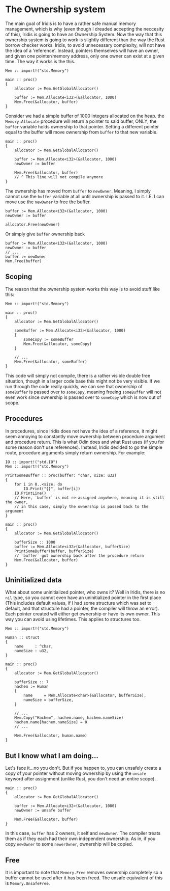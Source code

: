 # The Ownership system

The main goal of Iridis is to have a rather safe manual memory management, which is why (even though I dreaded accepting the neccesity of this), Iridis is going to have an Ownership System. Now the way that this ownership system is going to work is slightly different than the way the Rust borrow checker works. Iridis, to avoid unnecessary complexity, will not have the idea of a 'reference'. Instead, pointers themselves will have an owner, and given one pointer/memory address, only one owner can exist at a given time. The way it works is the this.

```iridis
Mem :: import!("std.Memory")

main :: proc()
{
    allocator := Mem.GetGlobalAllocator()
    
    buffer := Mem.Allocate<i32>(&allocator, 1000)
    Mem.Free(&allocator, buffer)
}
```

Consider we had a simple buffer of 1000 integers allocated on the heap. the `Memory.Allocate` procedure will return a pointer to said buffer, ONLY, the `buffer` variable holds ownership to that pointer. Setting a different pointer equal to the buffer will move ownership from `buffer` to that new variable.

```iridis
main :: proc()
{
    allocator := Mem.GetGlobalAllocator()
    
    buffer := Mem.Allocate<i32>(&allocator, 1000)
    newOwner := buffer
    
    Mem.Free(&allocator, buffer)
    // ^ This line will not compile anymore
}
```

The ownership has moved from `buffer` to `newOwner`. Meaning, I simply cannot use the `buffer` variable at all until ownership is passed to it.  I.E. I can move use the `newOwner` to free the buffer.

```iridis
buffer := Mem.Allocate<i32>(&allocator, 1000)
newOwner := buffer
    
allocator.Free(newOwner)
```
Or simply give `buffer` ownership back
```iridis
buffer := Mem.Allocate<i32>(&allocator, 1000)
newOwner := buffer
// ...
buffer := newOwner
Mem.Free(buffer)
```

## Scoping
The reason that the ownership system works this way is to avoid stuff like this:
```iridis
Mem :: import!("std.Memory")

main :: proc()
{
    allocator := Mem.GetGlobalAllocator()
    
    someBuffer := Mem.Allocate<i32>(&allocator, 1000)
    {
        someCopy := someBuffer
        Mem.Free(&allocator, someCopy)
    }
    
    // ...
    Mem.Free(&allocator, someBuffer)
}
```
This code will simply not compile, there is a rather visible double free situation, though in a larger code base this might not be very visible. If we run through the code really quickly, we can see that ownership of `someBuffer` is passed over to `someCopy`, meaning freeing `someBuffer` will not even work since ownership is passed over to `someCopy` which is now out of scope.

## Procedures

In procedures, since Iridis does not have the idea of a reference, it might seem annoying to constantly move ownership between procedure argument and procedure return. This is what Odin does and what Rust uses (if you for some reason don't use references). Instead, Iridis decided to go the simple route, procedure arguments simply return ownership. For example:

```iridis
IO :: import!("std.IO")
Mem :: import!("std.Memory")

PrintSomeBuffer :: proc(buffer: ^char, size: u32)
{
    for i in 0..<size; do
    	IO.Print("{}", buffer[i])
    IO.PrintLine()
    // Here, `buffer` is not re-assigned anywhere, meaning it is still the owner,
    // in this case, simply the ownership is passed back to the argument
}

main :: proc()
{
    allocator := Mem.GetGlobalAllocator()
    
    bufferSize :: 1000
    buffer := Mem.Allocate<i32>(&allocator, bufferSize)
    PrintSomeBuffer(buffer, bufferSize)
    // `buffer` got ownership back after the procedure return
    Mem.Free(&allocator, buffer)
}
```

## Uninitialized data

What about some uninitialized pointer, who owns it? Well in Iridis, there is no `nil` type, so you cannot even have an uninitialized pointer in the first place (This includes default values, if I had some structure which was set to default, and that structure had a pointer, the compiler will throw an error). Each pointer created will either get ownership or have its own owner. This way you can avoid using lifetimes. This applies to structures too.

```iridis
Mem :: import!("std.Memory")

Human :: struct
{
	name     : ^char,
	nameSize : u32,
}

main :: proc()
{
    allocator := Mem.GetGlobalAllocator()
    
    bufferSize :: 7
    hachem := Human
    {
        name     = Mem.Allocate<char>(&allocator, bufferSize),
        nameSize = bufferSize,
    }
    
    // ...
    Mem.Copy("Hachem", hachem.name, hachem.nameSize)
    hachem.name[hachem.nameSize] = 0
    // ...
    
    Mem.Free(&allocator, human.name)
}
```

## But I know what I am doing...

Let's face it...no you don't. But if you happen to, you can unsafely create a copy of your pointer without moving ownership by using the `unsafe` keyword after assignment (unlike Rust, you don't need an entire scope).

```iridis
main :: proc()
{
    allocator := Mem.GetGlobalAllocator()
    
    buffer := Mem.Allocate<i32>(&allocator, 1000)
    newOwner := unsafe buffer
    
    Mem.Free(&allocator, buffer)
}
```

In this case, `buffer` has 2 owners, it self and `newOwner`. The compiler treats them as if they each had their own independent ownership. As in, if you copy `newOwner` to some `newerOwner`, ownership will be copied.

## Free
It is important to note that `Memory.Free` removes ownership completely so a buffer cannot be used after it has been freed. The unsafe equivalent of this is `Memory.UnsafeFree`.